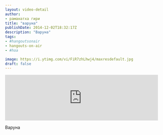 ```yaml
---
layout: video-detail
author:
- раманатха гири
title: "варуна"
publishDate: 2014-12-02T18:32:17Z
description: "Варуна"
tags: 
- #hangoutsonair
- hangouts-on-air
- #hoa

image: https://i.ytimg.com/vi/FiR7zhLhwj4/maxresdefault.jpg
draft: false
---
```


<iframe width="100%" src="https://www.youtube.com/embed/FiR7zhLhwj4" frameborder="0" allowfullscreen=""></iframe> 

 Варуна

  

 
